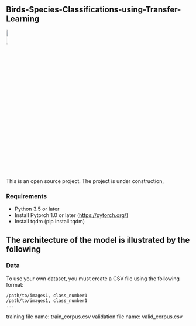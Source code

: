 ## Birds-Species-Classifications-using-Transfer-Learning
<img src="img/pytorch.jpeg" width="10%">

This is an open source project. The project is under construction,

### Requirements
- Python 3.5 or later
- Install Pytorch 1.0 or later (https://pytorch.org/)
- Install tqdm   (pip install tqdm)

## The architecture of the model is illustrated by the following

### Data
To use your own dataset, you must create a CSV file using the following format:
```
/path/to/images1, class_number1
/path/to/images1, class_number1
...
```
training file name: train_corpus.csv
validation file name: valid_corpus.csv
